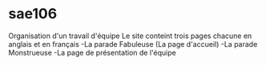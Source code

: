 # sae106

Organisation d'un travail d'équipe 
Le site conteint trois pages chacune en anglais et en français 
-La parade Fabuleuse (La page d'accueil)
-La parade Monstrueuse
-La page de présentation de l'équipe 
